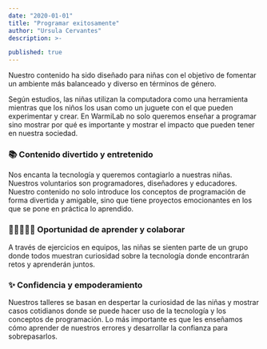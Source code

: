 ```yaml
---
date: "2020-01-01"
title: "Programar exitosamente"
author: "Ursula Cervantes"
description: >-

published: true
---
```


Nuestro contenido ha sido diseñado para niñas con el objetivo de fomentar un
ambiente más balanceado y diverso en términos de género.

Según estudios, las niñas utilizan la computadora como una herramienta mientras
que los niños los usan como un juguete con el que pueden experimentar y crear.
En WarmiLab no solo queremos enseñar a programar sino mostrar por qué es importante
y mostrar el impacto que pueden tener en nuestra sociedad.

### 📚 Contenido divertido y entretenido

Nos encanta la tecnología y queremos contagiarlo a nuestras niñas. Nuestros voluntarios
son programadores, diseñadores y educadores. Nuestro contenido no solo introduce
los conceptos de programación de forma divertida y amigable, sino que tiene
proyectos emocionantes en los que se pone en práctica lo aprendido.

### 👩🏻‍🤝‍👩🏾 Oportunidad de aprender y colaborar

A través de ejercicios en equipos, las niñas se sienten parte de un grupo donde
todos muestran curiosidad sobre la tecnología donde encontrarán retos y aprenderán juntos.

### ✨ Confidencia y empoderamiento

Nuestros talleres se basan en despertar la curiosidad de las niñas y mostrar
casos cotidianos donde se puede hacer uso de la tecnología y los conceptos de
programación. Lo más importante es que les enseñamos cómo aprender de nuestros
errores y desarrollar la confianza para sobrepasarlos.
